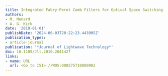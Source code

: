 ```yaml
---
title: Integrated Fabry-Perot Comb Filters for Optical Space Switching
authors:
- M. Menard
- A. G. Kirk
date: '2010-01-01'
publishDate: '2024-06-03T20:22:23.443905Z'
publication_types:
- article-journal
publication: '*Journal of Lightwave Technology*'
doi: 10.1109/Jlt.2010.2041427
links:
- name: URL
  url: <Go to ISI>://WOS:000275710800002
---
```

